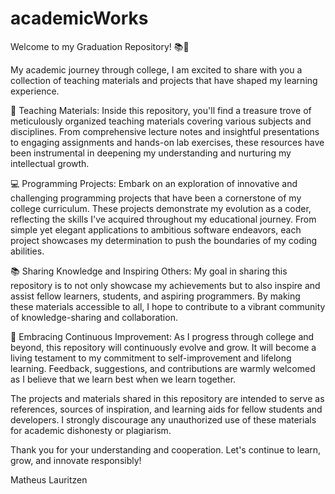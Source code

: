 # academicWorks
Welcome to my Graduation Repository! 📚🚀

My academic journey through college, I am excited to share with you a collection of teaching materials and projects that have shaped my learning experience. 

📖 Teaching Materials: Inside this repository, you'll find a treasure trove of meticulously organized teaching materials covering various subjects and disciplines. From comprehensive lecture notes and insightful presentations to engaging assignments and hands-on lab exercises, these resources have been instrumental in deepening my understanding and nurturing my intellectual growth.

💻 Programming Projects: Embark on an exploration of innovative and challenging programming projects that have been a cornerstone of my college curriculum. These projects demonstrate my evolution as a coder, reflecting the skills I've acquired throughout my educational journey. From simple yet elegant applications to ambitious software endeavors, each project showcases my determination to push the boundaries of my coding abilities.

📚 Sharing Knowledge and Inspiring Others: My goal in sharing this repository is to not only showcase my achievements but to also inspire and assist fellow learners, students, and aspiring programmers. By making these materials accessible to all, I hope to contribute to a vibrant community of knowledge-sharing and collaboration.

🌟 Embracing Continuous Improvement: As I progress through college and beyond, this repository will continuously evolve and grow. It will become a living testament to my commitment to self-improvement and lifelong learning. Feedback, suggestions, and contributions are warmly welcomed as I believe that we learn best when we learn together.

The projects and materials shared in this repository are intended to serve as references, sources of inspiration, and learning aids for fellow students and developers. I strongly discourage any unauthorized use of these materials for academic dishonesty or plagiarism.

Thank you for your understanding and cooperation. Let's continue to learn, grow, and innovate responsibly!

Matheus Lauritzen
